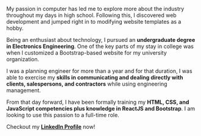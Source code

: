 My passion in computer has led me to explore more about the industry throughout my days in high school. Following this, I discovered web development and jumped right in to modifying website templates as a hobby. 

Being an enthusiast about technology, I pursued an **undergraduate degree in Electronics Engineering**. One of the key parts of my stay in college was when I customized a Bootstrap-based website for my university organization.

I was a planning engineer for more than a year and for that duration, I was able to exercise my **skills in communicating and dealing directly with clients, salespersons, and contractors** while using engineering management.

From that day forward, I have been formally training my **HTML, CSS, and JavaScript competencies plus knowledge in ReactJS and Bootstrap**. I am looking to use this passion to a full-time role.

Checkout my **[LinkedIn Profile](https://www.linkedin.com/in/code-mma/)** now!
